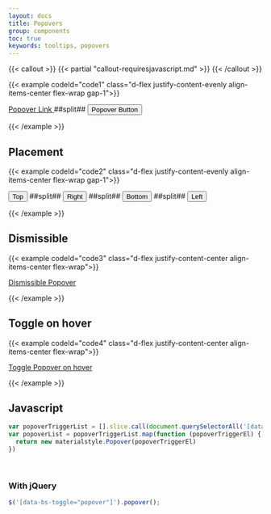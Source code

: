 ```yaml
---
layout: docs
title: Popovers
group: components
toc: true
keywords: tooltips, popovers
---
```


{{< callout >}}
{{< partial "callout-requiresjavascript.md" >}}
{{< /callout >}}

{{< example codeId="code1" class="d-flex justify-content-evenly align-items-center flex-wrap gap-1">}}

<a href="#" data-bs-toggle="popover" title="Popover Header"
   data-bs-content="Some content inside the Popover">
  Popover Link
</a>
##split##
<button type="button" class="btn btn-primary" data-bs-toggle="popover"
        title="Popover Header" data-bs-content="Some content inside the Popover">
  Popover Button
</button>

{{< /example >}}

## Placement
{{< example codeId="code2" class="d-flex justify-content-evenly align-items-center flex-wrap gap-1">}}

<button type="button" class="btn btn-primary m-2" data-bs-toggle="popover"
        data-bs-placement="top" title="Popover Header"
        data-bs-content="Some content inside the Popover">
  Top
</button>
##split##
<button type="button" class="btn btn-primary m-2" data-bs-toggle="popover"
        data-bs-placement="right" title="Popover Header"
        data-bs-content="Some content inside the Popover">
  Right
</button>
##split##
<button type="button" class="btn btn-primary m-2" data-bs-toggle="popover"
        data-bs-placement="bottom" title="Popover Header"
        data-bs-content="Some content inside the Popover">
  Bottom
</button>
##split##
<button type="button" class="btn btn-primary m-2" data-bs-toggle="popover"
        data-bs-placement="left" title="Popover Header"
        data-bs-content="Some content inside the Popover">
  Left
</button>

{{< /example >}}

## Dismissible
{{< example codeId="code3" class="d-flex justify-content-center align-items-center flex-wrap">}}

<a href="#" data-bs-toggle="popover" data-bs-trigger="focus" title="Dismissible Popover"
   data-bs-content="Click anywhere in the document to close this Popover">
  Dismissible Popover
</a>

{{< /example >}}

## Toggle on hover
{{< example codeId="code4" class="d-flex justify-content-center align-items-center flex-wrap">}}

<a href="#" data-bs-toggle="popover" data-bs-trigger="hover" title="Popover on Hover"
   data-bs-content="Move away from the link to hide this Popover">
  Toggle Popover on hover
</a>

{{< /example >}}

## Javascript
```javascript
var popoverTriggerList = [].slice.call(document.querySelectorAll('[data-bs-toggle="popover"]'))
var popoverList = popoverTriggerList.map(function (popoverTriggerEl) {
  return new materialstyle.Popover(popoverTriggerEl)
})
```

<br>

### With jQuery
```javascript
$('[data-bs-toggle="popover"]').popover();
```
